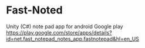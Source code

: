 # Fast-Noted
Unity (C#) note pad app for android
Google play
https://play.google.com/store/apps/details?id=net.fast_notepad_notes_app.fastnotepad&hl=en_US
